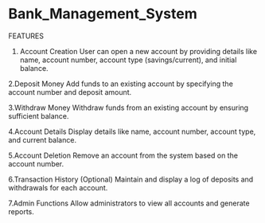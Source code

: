 # Bank_Management_System
FEATURES

1. Account Creation
User can open a new account by providing details like name, account number, account type (savings/current), and initial balance.

2.Deposit Money
Add funds to an existing account by specifying the account number and deposit amount.

3.Withdraw Money
Withdraw funds from an existing account by ensuring sufficient balance.

4.Account Details
Display details like name, account number, account type, and current balance.

5.Account Deletion
Remove an account from the system based on the account number.

6.Transaction History (Optional)
Maintain and display a log of deposits and withdrawals for each account.

7.Admin Functions
Allow administrators to view all accounts and generate reports.
